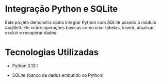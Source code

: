 # Integração Python e SQLite

Este projeto demonstra como integrar Python com SQLite usando o módulo #sqlite3. Ele cobre operações básicas como criar tabelas, inserir, atualizar, excluir e recuperar dados.

# Tecnologias Utilizadas

- Python 3.13.1

- SQLite (banco de dados embutido no Python)


